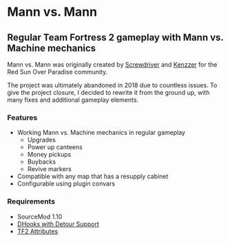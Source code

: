 # Mann vs. Mann

## Regular Team Fortress 2 gameplay with Mann vs. Machine mechanics

Mann vs. Mann was originally created by [Screwdriver](https://github.com/ScrewdriverHyena)
and [Kenzzer](https://github.com/Kenzzer) for the Red Sun Over Paradise community.

The project was ultimately abandoned in 2018 due to countless issues. To give the project closure, I decided to rewrite it from
the ground up, with many fixes and additional gameplay elements.

### Features

- Working Mann vs. Machine mechanics in regular gameplay
    - Upgrades
    - Power up canteens
    - Money pickups
    - Buybacks
    - Revive markers
- Compatible with any map that has a resupply cabinet
- Configurable using plugin convars

### Requirements

- SourceMod 1.10
- [DHooks with Detour Support](https://forums.alliedmods.net/showpost.php?p=2588686&postcount=589)
- [TF2 Attributes](https://forums.alliedmods.net/showthread.php?t=210221)
